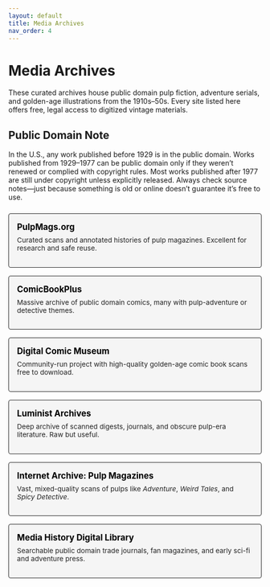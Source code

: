 ```yaml
---
layout: default
title: Media Archives
nav_order: 4 
---
```


# Media Archives

These curated archives house public domain pulp fiction, adventure serials, and golden-age illustrations from the 1910s–50s. Every site listed here offers free, legal access to digitized vintage materials.

## Public Domain Note

In the U.S., any work published before 1929 is in the public domain.
Works published from 1929–1977 can be public domain only if they weren’t renewed or complied with copyright rules.
Most works published after 1977 are still under copyright unless explicitly released.
Always check source notes—just because something is old or online doesn’t guarantee it’s free to use.

<style>
.resource-tile-container {
  display: flex;
  flex-wrap: wrap;
  gap: 1rem;
  margin-top: 1.5rem;
}
.resource-tile {
  flex: 1 1 260px;
  background: #f5f5f5;
  color: #111;
  border: 1px solid #222;
  border-radius: 4px;
  padding: 1rem;
  text-align: left;
  transition: transform 0.15s ease;
}
.resource-tile:hover {
  transform: scale(1.02);
  background: #eee;
}
.resource-tile a {
  font-weight: bold;
  color: #000;
  text-decoration: none;
  font-size: 1.05rem;
}
.resource-tile p {
  font-size: 0.85rem;
  margin-top: 0.5rem;
  color: #222;
}
</style>

<div class="resource-tile-container">

<div class="resource-tile">
  <a href="https://pulpmags.org" target="_blank">PulpMags.org</a>
  <p>Curated scans and annotated histories of pulp magazines. Excellent for research and safe reuse.</p>
</div>

<div class="resource-tile">
  <a href="https://comicbookplus.com" target="_blank">ComicBookPlus</a>
  <p>Massive archive of public domain comics, many with pulp-adventure or detective themes.</p>
</div>

<div class="resource-tile">
  <a href="https://digitalcomicmuseum.com" target="_blank">Digital Comic Museum</a>
  <p>Community-run project with high-quality golden-age comic book scans free to download.</p>
</div>

<div class="resource-tile">
  <a href="https://luminist.org/archives" target="_blank">Luminist Archives</a>
  <p>Deep archive of scanned digests, journals, and obscure pulp-era literature. Raw but useful.</p>
</div>

<div class="resource-tile">
  <a href="https://archive.org/details/pulpmagazinearchive" target="_blank">Internet Archive: Pulp Magazines</a>
  <p>Vast, mixed-quality scans of pulps like <em>Adventure</em>, <em>Weird Tales</em>, and <em>Spicy Detective</em>.</p>
</div>

<div class="resource-tile">
  <a href="https://mediahistoryproject.org/" target="_blank">Media History Digital Library</a>
  <p>Searchable public domain trade journals, fan magazines, and early sci-fi and adventure press.</p>
</div>

</div>